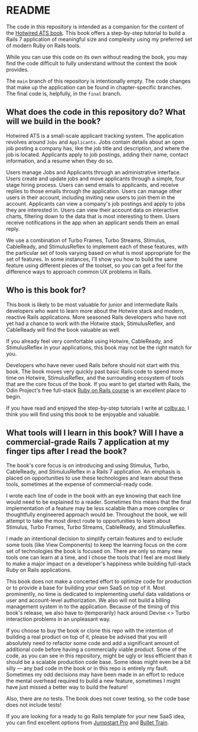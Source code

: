 # README

The code in this repository is intended as a companion for the content of the [Hotwired ATS book](https://davidcolby.gumroad.com/l/hotwired-ats). This book offers a step-by-step tutorial to build a Rails 7 application of meaningful size and complexity using my preferred set of modern Ruby on Rails tools.

While you can use this code on its own without reading the book, you may find the code difficult to fully understand without the context the book provides.

The `main` branch of this repository is intentionally empty. The code changes that make up the application can be found in chapter-specific branches. The final code is, helpfully, in the `final` branch.

## What does the code in this repository do? What will we build in the book?
Hotwired ATS is a small-scale applicant tracking system. The application revolves around `Jobs` and `Applicants`. Jobs contain details about an open job posting a company has, like the job title and description, and where the job is located. Applicants apply to job postings, adding their name, contact information, and a resume when they do so.

Users manage Jobs and Applicants through an administrative interface. Users create and update jobs and move applicants through a simple, four stage hiring process. Users can send emails to applicants, and receive replies to those emails through the application. Users can manage other users in their account, including inviting new users to join them in the account. Applicants can view a company's job postings and apply to jobs they are interested in. Users can view their account data on interactive charts, filtering down to the data that is most interesting to them. Users receive notifications in the app when an applicant sends them an email reply.

We use a combination of Turbo Frames, Turbo Streams, Stimulus, CableReady, and StimulusReflex to implement each of these features, with the particular set of tools varying based on what is most appropriate for the set of features. In some instances, I'll show you how to build the same feature using different pieces of the toolset, so you can get a feel for the difference ways to approach common UX problems in Rails.

## Who is this book for?

This book is likely to be most valuable for junior and intermediate Rails developers who want to learn more about the Hotwire stack and modern, reactive Rails applications. More seasoned Rails developers who have not yet had a chance to work with the Hotwire stack, StimulusReflex, and CableReady will find the book valuable as well.

If you already feel very comfortable using Hotwire, CableReady, and StimulusReflex in your applications, this book may not be the right match for you.

Developers who have never used Rails before should not start with this book. The book moves very quickly past basic Rails code to spend more time on Hotwire, StimulusReflex, and the surrounding ecosystem of tools that are the core focus of the book. If you want to get started with Rails, the Odin Project's free full-stack [Ruby on Rails course](https://www.theodinproject.com/paths/full-stack-ruby-on-rails) is an excellent place to begin.

If you have read and enjoyed the step-by-step tutorials I write at [colby.so](https://colby.so), I think you will find using this book to be enjoyable and valuable.

## What tools will I learn in this book? Will I have a commercial-grade Rails 7 application at my finger tips after I read the book?

The book's core focus is on introducing and using Stimulus, Turbo, CableReady, and StimulusReflex in a Rails 7 application. An emphasis is placed on opportunities to use these technologies and learn about these tools, sometimes at the expense of commercial-ready code.

I wrote each line of code in the book with an eye knowing that each line would need to be explained to a reader. Sometimes this means that the final implementation of a feature may be less scalable than a more complex or thoughtfully engineered approach would be. Throughout the book, we will attempt to take the most direct route to opportunities to learn about Stimulus, Turbo Frames, Turbo Streams, CableReady, and StimulusReflex.

I made an intentional decision to simplify certain features and to exclude some tools (like View Components) to keep the learning focus on the core set of technologies the book is focused on. There are only so many new tools one can learn at a time, and I chose the tools that I feel are most likely to make a major impact on a developer's happiness while building full-stack Ruby on Rails applications.

This book does not make a concerted effort to optimize code for production or to provide a base for building your own SaaS on top of it. Most prominently, no time is dedicated to implementing useful data validations or user and account-level authorization. We also will not build a billing management system in to the application. Because of the timing of this book's release, we also have to (temporarily) hack around Devise <> Turbo interaction problems in an unpleasant way.

If you choose to buy the book or clone this repo with the intention of building a real product on top of it, please be advised that you will absolutely need to refactor some code and add a significant amount of additional code before having a commercially viable product. Some of the code, as you can see in this repository, might be ugly or less efficient than it should be a scalable production code base. Some ideas might even be a bit silly — any bad code in the book or in this repo is entirely my fault. Sometimes my odd decisions may have been made in an effort to reduce the mental overhead required to build a new feature, sometimes I might have just missed a better way to build the feature!

Also, there are no tests. The book does not cover testing, so the code base does not include tests!

If you are looking for a ready to go Rails template for your new SaaS idea, you can find excellent options from [Jumpstart Pro](https://jumpstartrails.com/) and [Bullet Train](https://bullettrain.co/).
